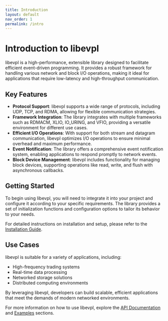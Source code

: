 ```yaml
---
title: Introduction
layout: default
nav_order: 1
permalink: /intro
---
```


# Introduction to libevpl

libevpl is a high-performance, extensible library designed to facilitate efficient event-driven programming. It provides a robust framework for handling various network and block I/O operations, making it ideal for applications that require low-latency and high-throughput communication.

## Key Features

- **Protocol Support**: libevpl supports a wide range of protocols, including UDP, TCP, and RDMA, allowing for flexible communication strategies.
- **Framework Integration**: The library integrates with multiple frameworks such as RDMACM, XLIO, IO_URING, and VFIO, providing a versatile environment for different use cases.
- **Efficient I/O Operations**: With support for both stream and datagram communication, libevpl optimizes I/O operations to ensure minimal overhead and maximum performance.
- **Event Notification**: The library offers a comprehensive event notification system, enabling applications to respond promptly to network events.
- **Block Device Management**: libevpl includes functionality for managing block devices, supporting operations like read, write, and flush with asynchronous callbacks.

## Getting Started

To begin using libevpl, you will need to integrate it into your project and configure it according to your specific requirements. The library provides a set of initialization functions and configuration options to tailor its behavior to your needs.

For detailed instructions on installation and setup, please refer to the [Installation Guide](/installation).

## Use Cases

libevpl is suitable for a variety of applications, including:

- High-frequency trading systems
- Real-time data processing
- Networked storage solutions
- Distributed computing environments

By leveraging libevpl, developers can build scalable, efficient applications that meet the demands of modern networked environments.

For more information on how to use libevpl, explore the [API Documentation](/api) and [Examples](/examples) sections.
